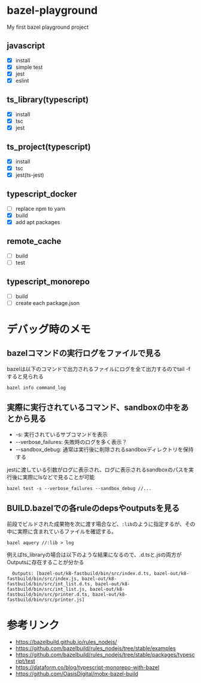 # bazel-playground
My first bazel playground project

## javascript
- [x] install
- [x] simple test
- [x] jest
- [x] eslint

## ts_library(typescript)
- [x] install
- [x] tsc
- [x] jest

## ts_project(typescript)
- [x] install
- [x] tsc
- [x] jest(ts-jest)

## typescript_docker
- [ ] replace npm to yarn
- [x] build
- [x] add apt packages

## remote_cache
- [ ] build
- [ ] test

## typescript_monorepo
- [ ] build
- [ ] create each package.json

# デバッグ時のメモ
## bazelコマンドの実行ログをファイルで見る
bazelは以下のコマンドで出力されるファイルにログを全て出力するのでtail -fすると見られる
```
bazel info command_log
```

## 実際に実行されているコマンド、sandboxの中をあとから見る
- -s: 実行されているサブコマンドを表示
- --verbose_failures: 失敗時のログを多く表示？
- --sandbox_debug: 通常は実行後に削除されるsandboxディレクトリを保持する

jestに渡している引数がログに表示され、ログに表示されるsandboxのパスを実行後に実際にlsなどで見ることが可能

```
bazel test -s --verbose_failures --sandbox_debug //...
```

## BUILD.bazelでの各ruleのdepsやoutputsを見る
前段でビルドされた成果物を次に渡す場合など、`:lib`のように指定するが、その中に実際に含まれているファイルを確認する。

```
bazel aquery //:lib > log
```

例えばts_libraryの場合は以下のような結果になるので、.d.tsと.jsの両方がOutputsに存在することが分かる

```
  Outputs: [bazel-out/k8-fastbuild/bin/src/index.d.ts, bazel-out/k8-fastbuild/bin/src/index.js, bazel-out/k8-fastbuild/bin/src/int_list.d.ts, bazel-out/k8-fastbuild/bin/src/int_list.js, bazel-out/k8-fastbuild/bin/src/printer.d.ts, bazel-out/k8-fastbuild/bin/src/printer.js]
```

# 参考リンク
- https://bazelbuild.github.io/rules_nodejs/
- https://github.com/bazelbuild/rules_nodejs/tree/stable/examples
- https://github.com/bazelbuild/rules_nodejs/tree/stable/packages/typescript/test
- https://dataform.co/blog/typescript-monorepo-with-bazel
- https://github.com/OasisDigital/mobx-bazel-build